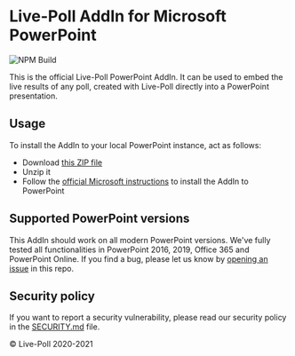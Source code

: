 # Live-Poll AddIn for Microsoft PowerPoint
![NPM Build](https://github.com/livepoll/live-poll-powerpoint/workflows/Angular%20CI/badge.svg)

This is the official Live-Poll PowerPoint AddIn. It can be used to embed the live results of any poll, created with Live-Poll directly into a PowerPoint presentation.

## Usage
To install the AddIn to your local PowerPoint instance, act as follows:

- Download [this ZIP file](#usage)
- Unzip it
- Follow the [official Microsoft instructions](https://support.microsoft.com/en-us/office/add-or-load-a-powerpoint-add-in-3de8bbc2-2481-457a-8841-7334cd5b455f) to install the AddIn to PowerPoint

## Supported PowerPoint versions
This AddIn should work on all modern PowerPoint versions. We've fully tested all functionalities in PowerPoint 2016, 2019, Office 365 and PowerPoint Online.
If you find a bug, please let us know by [opening an issue](https://github.com/livepoll/live-poll-powerpoint/issues/new) in this repo.

## Security policy
If you want to report a security vulnerability, please read our security policy in the [SECURITY.md](https://github.com/StudentsAgainstCovid19/corona-aid/blob/master/SECURITY.md) file.

© Live-Poll 2020-2021
